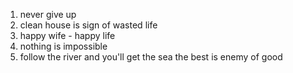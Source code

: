 1) never give up 
2) clean house is sign of wasted life
3) happy wife - happy life 
4) nothing is impossible
5) follow the river and you'll get the sea
the best is enemy of good
